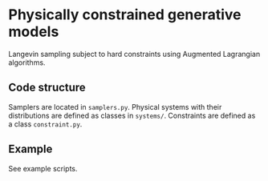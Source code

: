 # Physically constrained generative models


Langevin sampling subject to hard constraints using Augmented Lagrangian algorithms.

## Code structure

Samplers are located in `samplers.py`. Physical systems with their distributions are defined as classes in `systems/`. Constraints are defined as a class `constraint.py`.

## Example

See example scripts.
